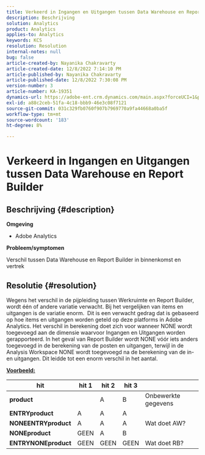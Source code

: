 ```yaml
---
title: Verkeerd in Ingangen en Uitgangen tussen Data Warehouse en Report Builder
description: Beschrijving
solution: Analytics
product: Analytics
applies-to: Analytics
keywords: KCS
resolution: Resolution
internal-notes: null
bug: false
article-created-by: Nayanika Chakravarty
article-created-date: 12/8/2022 7:14:10 PM
article-published-by: Nayanika Chakravarty
article-published-date: 12/8/2022 7:30:08 PM
version-number: 3
article-number: KA-19351
dynamics-url: https://adobe-ent.crm.dynamics.com/main.aspx?forceUCI=1&pagetype=entityrecord&etn=knowledgearticle&id=22cd5b78-2c77-ed11-81aa-6045bd006149
exl-id: a88c2ceb-51fa-4c18-bbb9-46e3c08f7121
source-git-commit: 031c329fb0760f907b7969770a9fa44668a0ba5f
workflow-type: tm+mt
source-wordcount: '183'
ht-degree: 8%

---
```


# Verkeerd in Ingangen en Uitgangen tussen Data Warehouse en Report Builder

## Beschrijving {#description}


<b>Omgeving</b>

- Adobe Analytics



<b>Probleem/symptomen</b>

Verschil tussen Data Warehouse en Report Builder in binnenkomst en vertrek


## Resolutie {#resolution}


Wegens het verschil in de pijpleiding tussen Werkruimte en Report Builder, wordt één of andere variatie verwacht. Bij het vergelijken van items en uitgangen is de variatie enorm. 
Dit is een verwacht gedrag dat is gebaseerd op hoe items en uitgangen worden geteld op deze platforms in Adobe Analytics. Het verschil in berekening doet zich voor wanneer NONE wordt toegevoegd aan de dimensie waarvoor Ingangen en Uitgangen worden gerapporteerd. In het geval van Report Builder wordt NONE vóór iets anders toegevoegd in de berekening van de posten en uitgangen, terwijl in de Analysis Workspace NONE wordt toegevoegd na de berekening van de in- en uitgangen. Dit leidde tot een enorm verschil in het aantal.

<u><b>Voorbeeld:</b></u>


| <b>hit</b> | <b>hit 1</b> | <b>hit 2</b> | <b>hit 3</b> |   |
| --- | --- | --- | --- | --- |
| <b>product</b> |   | A | B | Onbewerkte gegevens |
| <b>ENTRYproduct</b> | A | A | A |   |
| <b>NONEENTRYproduct</b> | A | A | A | Wat doet AW? |
| <b>NONEproduct</b> | GEEN | A | B |   |
| <b>ENTRYNONEproduct</b> | GEEN | GEEN | GEEN | Wat doet RB? |
